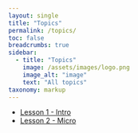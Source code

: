 ```yaml
---
layout: single
title: "Topics"
permalink: /topics/
toc: false
breadcrumbs: true
sidebar:
  - title: "Topics"
    image: /assets/images/logo.png
    image_alt: "image"
    text: "All topics"
taxonomy: markup
---
```


- [Lesson 1 - Intro](\topics\l1-intro)
- [Lesson 2 - Micro](\topics\l2-micro)